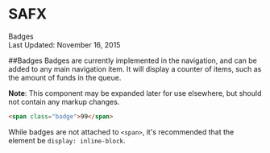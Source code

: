SAFX
===
Badges  
Last Updated: November 16, 2015

##Badges
Badges are currently implemented in the navigation, and can be added to any main navigation item. It will display a counter of items, such as the amount of funds in the queue.

**Note**: This component may be expanded later for use elsewhere, but should not contain any markup changes.

```html
<span class="badge">99</span>
```

While badges are not attached to `<span>`, it's recommended that the element be `display: inline-block`.